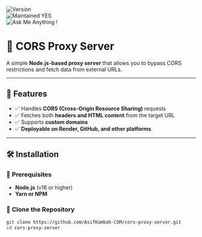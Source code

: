 ![Version](https://img.shields.io/badge/version-1.0.0-blue.svg)  
![Maintained YES](https://img.shields.io/badge/Maintained%3F-yes-green.svg)  
![Ask Me Anything !](https://img.shields.io/badge/Ask%20me-anything-1abc9c.svg)  

# 🚀 **CORS Proxy Server**

A simple **Node.js-based proxy server** that allows you to bypass CORS restrictions and fetch data from external URLs.

---

## 📌 **Features**
- ✅ Handles **CORS (Cross-Origin Resource Sharing)** requests
- ✅ Fetches both **headers and HTML content** from the target URL
- ✅ Supports **custom domains**
- ✅ **Deployable on Render, GitHub, and other platforms**

---

## 🛠 **Installation**

### 🔹 **Prerequisites**
- **Node.js** (v16 or higher)
- **Yarn or NPM**

### 🔹 **Clone the Repository**
```sh
git clone https://github.com/AsifKamboh-COM/cors-proxy-server.git
cd cors-proxy-server

